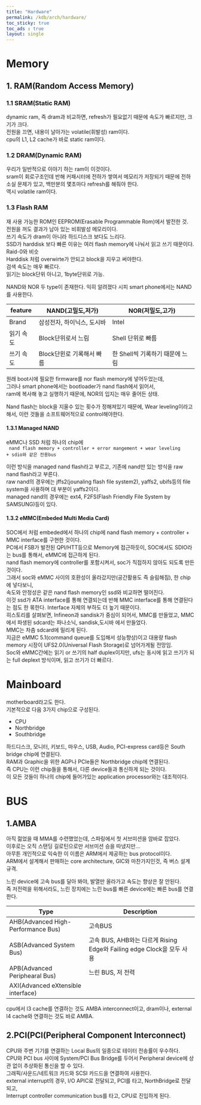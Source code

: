 ```yaml
---
title: "Hardware"
permalink: /kdb/arch/hardware/
toc_sticky: true
toc_ads : true
layout: single
---
```


# Memory

## 1. RAM(Random Access Memory)

### 1.1 SRAM(Static RAM)
dynamic ram, 즉 dram과 비교하면, refresh가 필요없기 때문에 속도가 빠르지만, 크기가 크다.    
전원을 끄면, 내용이 날아가는 volatile(휘발성) ram이다.    
cpu의 L1, L2 cache가 바로 static ram이다.    


### 1.2 DRAM(Dynamic RAM)
우리가 일반적으로 이야기 하는 ram이 이것이다.    
sram이 회로구조인데 반해 커패시터에 전하가 쌓여서 메모리가 저장되기 때문에 전하 소실 문제가 있고, 백만분의 몇초마다 refresh를 해줘야 한다.    
역시 volatile ram이다.    

### 1.3 Flash RAM
재 사용 가능한 ROM인 EEPROM(Erasable Programmable Rom)에서 발전한 것.     
전원을 꺼도 결과가 남아 있는 비휘발성 메모리이다.    
쓰기 속도가 dram이 아니라 하드디스크 보다도 느리다.    
SSD가 harddisk 보다 빠른 이유는 여러 flash memory에 나눠서 읽고 쓰기 때문이다. Raid-0와 비슷    
Harddisk 처럼 overwirte가 안되고 block을 지우고 써야한다.    
검색 속도는 매우 빠르다.    
읽기는 block단위 아니고, 1byte단위로 가능.

NAND와 NOR 두 type이 존재한다. 익히 알려졌다 시피 smart phone에서는 NAND를 사용한다.    

|feature|NAND(고밀도,저가)|NOR(저밀도,고가)|
|---|---|---|
|Brand|삼성전자, 하이닉스, 도시바|Intel|
|읽기 속도|Block단위로서 느림|Shell 단위로 빠름|
|쓰기 속도|Block단윈로 기록해서 빠름|한 Shell씩 기록하기 때문에 느림|

원래 boot시에 필요한 firmware를 nor flash memory에 넣어두었는데,    
그러나 smart phone에서는 bootloader가 nand flash에서 읽어서,    
ram에 복사해 놓고 실행하기 때문에, NOR의 입지는 매우 줄어든 상태.   

Nand flash는 block을 지울수 있는 횟수가 정해져있기 때문에, Wear leveling이라고 해서, 이런 것들을 소프트웨어적으로 control해야한다.    

#### 1.3.1 Managed NAND 
eMMC나 SSD 처럼 하나의 chip에    
<code> nand flash memory + controller + error mangement + wear leveling + sdio와 같은 전용bus </code>    

이런 방식을 managed nand flash라고 부르고, 기존에 nand만 있는 방식을 raw nand flash라고 부른다.    
raw nand의 경우에는 jffs2(jounaling flash file system2), yaffs2, ubifs등의  file system을 사용하며 대 부분이 yaffs2이다.    
managed nand의 경우에는 ext4, F2FS(Flash Friendly File System by SAMSUNG)등이 있다.    


#### 1.3.2 eMMC(Embeded Multi Media Card)

SOC에서 처럼 embeded에서 하나의 chip에 nand flash memory + controller + MMC interface를 구현한 것이다.    
PC에서 FSB가 발전된 QPI/HTT등으로 Memory에 접근하듯이, SOC에서도 SDIO라는 bus를 통해서, eMMC에 접근하게 된다.    
nand flash memory에 controller를 포함시켜서, soc가 직접하지 않아도 되도록 만든것이다.     
그래서 soc와 eMMC 사이의 호환성이 올라갔지만(공간활용도 즉 슬림해짐), 한 chip에 넣다보니,    
속도와 안정성은 같은 nand flash memory인 ssd와 비교하면 떨어진다.    
이것 ssd가 ATA interface를 통해 연결되는데 반해 MMC interface를 통해 연결된다는 점도 한 몪한다. Interface 자체의 부하도 더 높기 때문이다.    
히스토리를 살펴보면, Infineon과 sandisk가 중심이 되어서, MMC를 만들었고, MMC에서 파생된 sdcard는 파나소닉, sandisk,도시바 에서 만들었다.    
MMC는 차츰 sdcard에 밀리게 된다.    
지금은 eMMC 5.1(command queue를 도입해서 성능향상)이고 대용량 flash memory 시장이 UFS2.0(Universal Flash Storage)로 넘어가게될 전망임.    
Soc와 eMMC간에는 읽기 or 쓰기의 half duplex이지만, ufs는 동시에 읽고 쓰기가 되는 full deplext 방식이며, 읽고 쓰기가 더 빠르다.    


# Mainboard
motherboard라고도 한다.   
기본적으로 다음 3가지 chip으로 구성된다.    

* CPU
* Northbridge
* Southbridge

하드디스크, 모니터, 키보드, 마우스, USB, Audio, PCI-express card등은 South bridge chip에 연결된다.   
RAM과 Graphic을 위한 AGP나 PCIe들은 Northbridge chip에 연결된다.   
즉 CPU는 이런 chip들을 통해서, 다른 device들과 통신하게 되는 것이다.   
이 모든 것들이 하나의 chip에 들어가있는 application processor와는 대조적이다.   


# BUS
## 1.AMBA
아직 젊었을 때 MMA를 수련했었는데, 스파링에서 첫 서브미션을 암바로 잡았다.   
이후로는 오직 스탠딩 길로틴으로만 서브미션 승을 따냈지만...   
아무튼 개인적으로 익숙한 이 이름은 ARM에서 제공하는 bus protocol이다.    
ARM에서 설계해서 판매하는 core architecture, GIC와 마찬가지인것, 즉 버스 설계 규격.   

느린 device에 고속 bus를 달아 봐야, 발열만 올라가고 속도는 향상은 잘 안된다.   
즉 저전력을 위해서라도, 느린 장치에는 느린 bus를 빠른 device에는 빠른 bus를 연결한다.   

|Type|Description|
|---|---|
|AHB(Advanced High-Performance Bus)|고속BUS|
|ASB(Advanced System Bus)|고속 BUS, AHB와는 다르게 Rising Edge와 Failing edge Clock을 모두 사용|
|APB(Advanced Periphearal Bus)|느린 BUS, 저 전력|
|AXI(Advanced eXtensible interface)||

cpu에서 l3 cache를 연결하는 것도 AMBA interconnect이고, dram이나, external l4 cache와 연결하는 것도 바로 AMBA.   

## 2.PCI(PCI(Peripheral Component Interconnect)
CPU와 주변 기기를 연결하는 Local Bus의 일종으로 테이터 전송률이 우수하다.   
CPU와 PCI bus 사이에 System/PCI Bus Bridge를 두어서 Peripheral device에 상관 없이 추상화된 통신을 할 수 있다.   
그래픽/사운드/네트워크 카드와 SCSI 카드드을 연결하여 사용한다.   
external interrupt의 경우, I/O APIC로 전달되고, PCI를 타고, NorthBridge로 전달되고,    
Interrupt controller communication bus를 타고, CPU로 진입하게 된다.   
